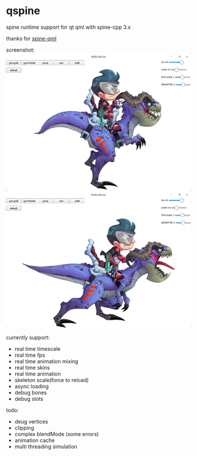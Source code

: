 # qspine
spine runtime support for qt qml with spine-cpp 3.x

thanks for [spine-qml](https://github.com/irukandji/spine-qml)

screenshot:
![1](screenshots/1.png)
![2](screenshots/2.png)

currently support:
 - real time timescale
 - real time fps
 - real time animation mixing
 - real time skins 
 - real time animation
 - skeleton scale(force to reload)
 - async loading
 - debug bones
 - debug slots

 todo:
 - deug vertices
 - clipping
 - complex blendMode (some errors)
 - animation cache
 - multi threading simulation